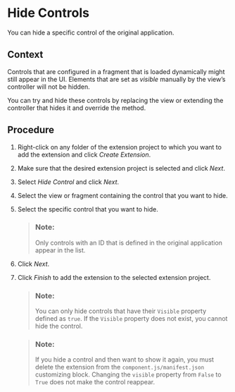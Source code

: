 <!-- loio0e044a33a430400f81ffc917d38e8468 -->

# Hide Controls

You can hide a specific control of the original application.



## Context

Controls that are configured in a fragment that is loaded dynamically might still appear in the UI. Elements that are set as *visible* manually by the view’s controller will not be hidden.

You can try and hide these controls by replacing the view or extending the controller that hides it and override the method.



## Procedure

1.  Right-click on any folder of the extension project to which you want to add the extension and click *Create Extension*.

2.  Make sure that the desired extension project is selected and click *Next*.

3.  Select *Hide Control* and click *Next*.

4.  Select the view or fragment containing the control that you want to hide.

5.  Select the specific control that you want to hide.

    > ### Note:  
    > Only controls with an ID that is defined in the original application appear in the list.

6.  Click *Next*.

7.  Click *Finish* to add the extension to the selected extension project.

    > ### Note:  
    > You can only hide controls that have their `Visible` property defined as `true`. If the `Visible` property does not exist, you cannot hide the control.

    > ### Note:  
    > If you hide a control and then want to show it again, you must delete the extension from the `component.js/manifest.json` customizing block. Changing the `visible` property from `False` to `True` does not make the control reappear.


